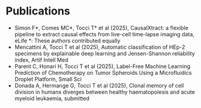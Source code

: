 # Publications  
- Simon F*, Comes MC*, Tocci T* et al (2025), CausalXtract: a flexible pipeline to extract causal effects from live-cell time-lapse imaging data, eLife
*: These authors contributed equally
- Mencattini A, Tocci T et al (2025), Automatic classification of HEp-2 specimens by explainable deep learning and Jensen-Shannon reliability index, Artif Intell Med
- Parent C, Honari H, Tocci T et al (2025), Label-Free Machine Learning Prediction of Chemotherapy on Tumor Spheroids Using a Microfluidics Droplet Platform, Small Sci
- Donada A, Hermange G, Tocci T et al (2025), Clonal memory of cell division in humans diverges between healthy haematopoiesis and acute myeloid leukaemia, submitted
